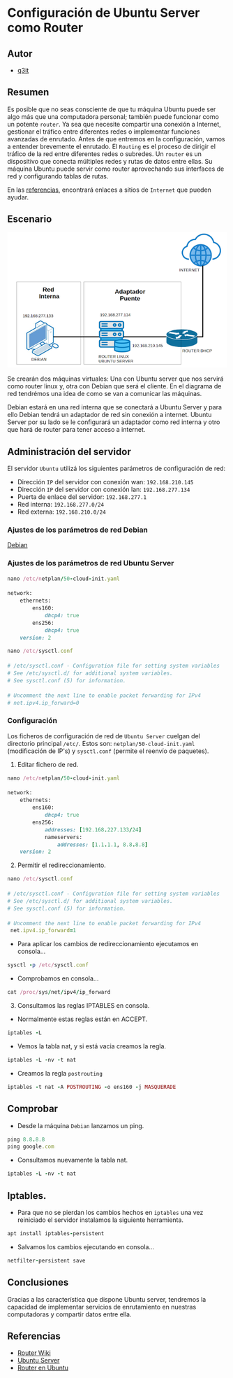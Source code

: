 # Configuración de Ubuntu Server como Router

## Autor

- [q3it](https://www.blogger.com/profile/16118326082555553765)

## Resumen

Es posible que no seas consciente de que tu máquina Ubuntu puede ser algo más que una computadora personal; también puede funcionar como un potente `router`. Ya sea que necesite compartir una conexión a Internet, gestionar el tráfico entre diferentes redes o implementar funciones avanzadas de enrutado. Antes de que entremos en la configuración, vamos a entender brevemente el enrutado. El `Routing` es el proceso de dirigir el tráfico de la red entre diferentes redes o subredes. Un `router` es un dispositivo que conecta múltiples redes y rutas de datos entre ellas. Su máquina Ubuntu puede servir como router aprovechando sus interfaces de red y configurando tablas de rutas.

En las [referencias](#referencias), encontrará enlaces a sitios de `Internet` que pueden ayudar.

## Escenario

<p align="center">
<img src="/img/Screen.png">
</p>

Se crearán dos máquinas virtuales: Una con Ubuntu server que nos servirá como router linux y, otra con Debian que será el cliente. En el diagrama de red tendrémos una idea de como se van a comunicar las máquinas.

Debian estará en una red interna que se conectará a Ubuntu Server y para ello Debian tendrá un adaptador de red sin conexión a internet. Ubuntu Server por su lado se le configurará un adaptador como red interna y otro que hará de router para tener acceso a internet.

## Administración del servidor

El servidor `Ubuntu` utilizá los siguientes parámetros de configuración de red:

* Dirección `IP` del servidor con conexión wan: `192.168.210.145`
* Dirección `IP` del servidor con conexión lan: `192.168.277.134`
* Puerta de enlace del servidor: `192.168.277.1`
* Red interna: `192.168.277.0/24`
* Red externa: `192.168.210.0/24`

### Ajustes de los parámetros de red Debian

[Debian](https://blogger.googleusercontent.com/img/b/R29vZ2xl/AVvXsEhTqECpqbbyS1RKFglOBmRjqbWk5ezZwjN66GNOBcbunTNNUmmxDECOeU-VoJCQDHO2I7-ZpVOBaqi7LJAJbCnpuTWT7uQ3Yc-GCdwu38oetqohQSdBBGQV7Z2RD8ItLYKpRoeDUBtSAPWWZXb1kwu2xoFxKKh3FsVyg5dswMTECNw7Akh3ITgOIyN4wRs/s795/Selecci%C3%B3n_001.png)

### Ajustes de los parámetros de red Ubuntu Server

```ruby
nano /etc/netplan/50-cloud-init.yaml

network:
    ethernets:
        ens160:
            dhcp4: true
        ens256:
            dhcp4: true
    version: 2
```

```ruby
nano /etc/sysctl.conf

# /etc/sysctl.conf - Configuration file for setting system variables
# See /etc/sysctl.d/ for additional system variables.
# See sysctl.conf (5) for information.

# Uncomment the next line to enable packet forwarding for IPv4
# net.ipv4.ip_forward=0
```

### Configuración

Los ficheros de configuración de red de `Ubuntu Server` cuelgan del directorio principal `/etc/`. Estos son: `netplan/50-cloud-init.yaml` (modificación de IP's) y `sysctl.conf` (permite el reenvío de paquetes).

1. Editar fichero de red.

```ruby
nano /etc/netplan/50-cloud-init.yaml

network:
    ethernets:
        ens160:
            dhcp4: true
        ens256:
            addresses: [192.168.227.133/24]
            nameservers:
                addresses: [1.1.1.1, 8.8.8.8]
    version: 2
```

2. Permitir el redireccionamiento.

```ruby
nano /etc/sysctl.conf

# /etc/sysctl.conf - Configuration file for setting system variables
# See /etc/sysctl.d/ for additional system variables.
# See sysctl.conf (5) for information.

# Uncomment the next line to enable packet forwarding for IPv4
 net.ipv4.ip_forward=1
```

- Para aplicar los cambios de redireccionamiento ejecutamos en consola...

```ruby
sysctl -p /etc/sysctl.conf
```

- Comprobamos en consola...

```ruby
cat /proc/sys/net/ipv4/ip_forward
```

3. Consultamos las reglas IPTABLES en consola.

- Normalmente estas reglas están en ACCEPT.

```ruby
iptables -L
```

- Vemos la tabla nat, y si está vacia creamos la regla.

```ruby
iptables -L -nv -t nat
```

- Creamos la regla `postrouting`

```ruby
iptables -t nat -A POSTROUTING -o ens160 -j MASQUERADE
```

## Comprobar

- Desde la máquina `Debian` lanzamos un ping.

```ruby
ping 8.8.8.8
ping google.com
```
- Consultamos nuevamente la tabla nat.

```ruby
iptables -L -nv -t nat
```

## Iptables.

- Para que no se pierdan los cambios hechos en `iptables` una vez reiniciado el servidor instalamos la siguiente herramienta.

```ruby
apt install iptables-persistent
```

- Salvamos los cambios ejecutando en consola...

```ruby
netfilter-persistent save
```

## Conclusiones

Gracias a las característica que dispone Ubuntu server, tendremos la capacidad de implementar servicios de enrutamiento en nuestras computadoras y compartir datos entre ella.

## Referencias

* [Router Wiki](https://es.wikipedia.org/wiki/R%C3%BAter)
* [Ubuntu Server](https://ubuntu.com/server/docs)
* [Router en Ubuntu](https://www.thequbit.net/2024/09/router-ubuntu.html)
